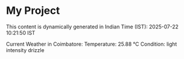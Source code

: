 # My Project

This content is dynamically generated in Indian Time (IST): 2025-07-22 10:21:50 IST


Current Weather in Coimbatore:
Temperature: 25.88 °C
Condition: light intensity drizzle
